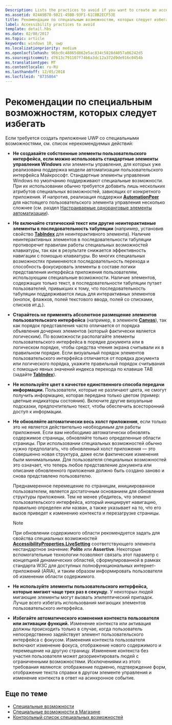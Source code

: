 ```yaml
---
Description: Lists the practices to avoid if you want to create an accessible Universal Windows Platform (UWP) app.
ms.assetid: 024A9B70-9821-45BB-93F1-61C0B2ECF53E
title: Рекомендации по специальным возможностям, которых следует избегать
label: Accessibility practices to avoid
template: detail.hbs
ms.date: 02/08/2017
ms.topic: article
keywords: windows 10, uwp
ms.localizationpriority: medium
ms.openlocfilehash: 96bc0c48865d862e5ac834c5828d4057a06242d5
ms.sourcegitcommit: d7613c791107f74b6a3dc12a372d9de916c0454b
ms.translationtype: MT
ms.contentlocale: ru-RU
ms.lasthandoff: 12/05/2018
ms.locfileid: "8735864"
---
```

# <a name="accessibility-practices-to-avoid"></a>Рекомендации по специальным возможностям, которых следует избегать

Если требуется создать приложение UWP со специальными возможностями, см. список нерекомендуемых действий: 

* **Не создавайте собственные элементы пользовательского интерфейса, если можно использовать стандартные элементы управления Windows** или элементы управления, для которых уже реализована поддержка модели автоматизации пользовательского интерфейса Майкрософт. Стандартные элементы управления Windows по умолчанию поддерживают специальные возможности. При их использовании обычно требуется добавить лишь нескольких атрибутов специальных возможностей, зависящих от конкретного приложения. И напротив, реализация поддержки [**AutomationPeer**](https://msdn.microsoft.com/library/windows/apps/BR209185) для настоящего пользовательского элемента управления несколько сложнее (см. раздел [Настраиваемые одноранговые элементы автоматизации](custom-automation-peers.md)).
* **Не включайте статический текст или другие неинтерактивные элементы в последовательность табуляции** (например, установив свойство [**TabIndex**](https://msdn.microsoft.com/library/windows/apps/BR209461) для неинтерактивного элемента). Наличие неинтерактивных элементов в последовательности табуляции противоречит правилам работы специальных возможностей клавиатуры, так как в результате снижается эффективность навигации с помощью клавиатуры. Во многих специальных возможностях применяются последовательность перехода и способность фокусировать элементы в составе логики представления интерфейса приложения пользователям, использующим специальные возможности. Наличие элементов, содержащих только текст, в последовательности табуляции путает пользователей, привыкших к тому, что последовательность табуляции поддерживается лишь для интерактивных элементов (кнопок, флажков, полей текстового ввода, полей со списками, списков ит.д.).
* **Старайтесь не применять абсолютное размещение элементов пользовательского интерфейса** (например, в элементе [**Canvas**](https://msdn.microsoft.com/library/windows/apps/BR209267)), так как порядок представления часто отличается от порядка объявления дочерних элементов (который фактически является логическим). По возможности располагайте элементы пользовательского интерфейса в порядке документа или в логическом порядке, чтобы средства чтения экрана считывали их в правильном порядке. Если визуальный порядок элементов пользовательского интерфейса отличается от порядка документа или логического порядка, укажите правильный порядок считывания с помощью явных значений индекса перехода по клавише TAB (задайте [**TabIndex**](https://msdn.microsoft.com/library/windows/apps/BR209461)).
* **Не используйте цвет в качестве единственного способа передачи информации.** Пользователи, которые не различают цвета, не смогут получить информацию, которая передана только цветом (пример: цветные индикаторы состояния). Включите другие визуальные подсказки, предпочтительно текст, чтобы обеспечить всесторонний доступ к информации.
* **Не обновляйте автоматически весь холст приложения**, если только это не является действительно необходимым для работы приложения. Если вам необходимо автоматически обновлять содержимое страницы, обновляйте только определенные области страницы. При использовании специальных возможностей обычно нужно предполагать, что обновленный холст приложения — это совершенно новая структура, даже если фактические изменения были минимальными. Для пользователя специальных возможностей это означает, что теперь любое представление документа или описание обновленного приложения должно быть создано заново и снова представлено пользователю.
  
  Преднамеренное перемещение по страницам, инициированное пользователем, является достаточным основанием для обновления структуры приложения. Тем не менее убедитесь, что элемент пользовательского интерфейса, который инициирует навигацию, правильно определен или назван, а также указывает на то, что его вызов приведет к изменению контекста и перезагрузке страницы.

  > [!NOTE]
  > При обновлении содержимого области рекомендуется задать для свойства специальных возможностей [**AccessibilityProperties.LiveSetting**](https://msdn.microsoft.com/library/windows/apps/JJ191516) соответствующего элемента нестандартное значение: **Polite** или **Assertive**. Некоторые вспомогательные технологии позволяют связать этот параметр с концепцией динамических областей, сформулированной в рамках стандарта W3C для доступных полнофункциональных интернет-приложений (ARIA), и таким образом информировать пользователя об изменении области содержимого.

* **Не используйте элементы пользовательского интерфейса, которые мигают чаще трех раз в секунду.** У некоторых людей мигающие элементы могут вызвать эпилептический припадок. Лучше всего избегать использования мигающих элементов пользовательского интерфейса.
* **Избегайте автоматического изменения контекста пользователя или активации функций.** Изменение контекста или активация должны происходить только в случае, когда пользователь непосредственно задействует элемент пользовательского интерфейса с фокусом. Изменения контекста пользователя включают изменение фокуса, отображение нового содержимого и перемещение на другую страницу. Изменение контекста без участия пользователя может дезориентировать людей с ограниченными возможностями. Исключениями из этого требования являются: отображение подменю, подтверждение форм, отображение текста справки в другом элементе управления и изменение контекста в ответ на асинхронное событие.

<span id="related_topics"/>

## <a name="related-topics"></a>Еще по теме  
* [Специальные возможности](accessibility.md)
* [Специальные возможности в Магазине](accessibility-in-the-store.md)
* [Контрольный список специальных возможностей](accessibility-checklist.md)
